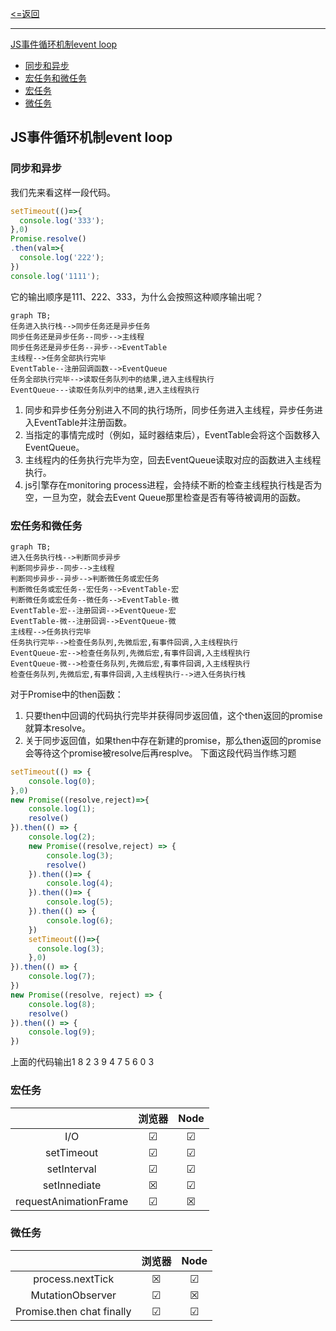 [<=返回](./index.md)
<hr/>

[JS事件循环机制event loop](#1)
  - [同步和异步](#2)
  - [宏任务和微任务](#3)
  - [宏任务](#4)
  - [微任务](#5)

<p id=1></p>

## JS事件循环机制event loop

<p id=2></p>

### 同步和异步
我们先来看这样一段代码。
```js
setTimeout(()=>{
  console.log('333');
},0)
Promise.resolve()
.then(val=>{
  console.log('222');
})
console.log('1111');
```
它的输出顺序是111、222、333，为什么会按照这种顺序输出呢？
```mermaid
graph TB;
任务进入执行栈-->同步任务还是异步任务
同步任务还是异步任务--同步-->主线程
同步任务还是异步任务--异步-->EventTable
主线程-->任务全部执行完毕
EventTable--注册回调函数-->EventQueue
任务全部执行完毕-->读取任务队列中的结果,进入主线程执行
EventQueue---读取任务队列中的结果,进入主线程执行
```
1. 同步和异步任务分别进入不同的执行场所，同步任务进入主线程，异步任务进入EventTable并注册函数。
2. 当指定的事情完成时（例如，延时器结束后），EventTable会将这个函数移入EventQueue。
3. 主线程内的任务执行完毕为空，回去EventQueue读取对应的函数进入主线程执行。
4. js引擎存在monitoring process进程，会持续不断的检查主线程执行栈是否为空，一旦为空，就会去Event Queue那里检查是否有等待被调用的函数。 

<p id=3></p>

### 宏任务和微任务
```mermaid
graph TB;
进入任务执行栈-->判断同步异步
判断同步异步--同步-->主线程
判断同步异步--异步-->判断微任务或宏任务
判断微任务或宏任务--宏任务-->EventTable-宏
判断微任务或宏任务--微任务-->EventTable-微
EventTable-宏--注册回调-->EventQueue-宏
EventTable-微--注册回调-->EventQueue-微
主线程-->任务执行完毕
任务执行完毕-->检查任务队列,先微后宏,有事件回调,入主线程执行
EventQueue-宏-->检查任务队列,先微后宏,有事件回调,入主线程执行
EventQueue-微-->检查任务队列,先微后宏,有事件回调,入主线程执行
检查任务队列,先微后宏,有事件回调,入主线程执行-->进入任务执行栈
```
对于Promise中的then函数：
1. 只要then中回调的代码执行完毕并获得同步返回值，这个then返回的promise就算本resolve。
2. 关于同步返回值，如果then中存在新建的promise，那么then返回的promise会等待这个promise被resolve后再resplve。
下面这段代码当作练习题
```js
setTimeout(() => {
    console.log(0);
},0)
new Promise((resolve,reject)=>{
    console.log(1);
    resolve()
}).then(() => {
    console.log(2);
    new Promise((resolve,reject) => {
        console.log(3);
        resolve()
    }).then(()=> {
        console.log(4);
    }).then(()=> {
        console.log(5);
    }).then(() => {
        console.log(6);
    })
    setTimeout(()=>{
      console.log(3);
    },0)
}).then(() => {
    console.log(7);
})
new Promise((resolve, reject) => {
    console.log(8);
    resolve()
}).then(() => {
    console.log(9);
})
```
上面的代码输出1 8 2 3 9 4 7 5 6 0 3

<p id=4></p>

### 宏任务

|                       | 浏览器  |  Node   |
| :-------------------: | :-----: | :-----: |
|          I/O          | &#9745; | &#9745; |
|      setTimeout       | &#9745; | &#9745; |
|      setInterval      | &#9745; | &#9745; |
|     setInnediate      | &#9746; | &#9745; |
| requestAnimationFrame | &#9745; | &#9746; |

<p id=5></p>

### 微任务

|                           | 浏览器  |  Node   |
| :-----------------------: | :-----: | :-----: |
|     process.nextTick      | &#9746; | &#9745; |
|     MutationObserver      | &#9745; | &#9746; |
| Promise.then chat finally | &#9745; | &#9745; |
